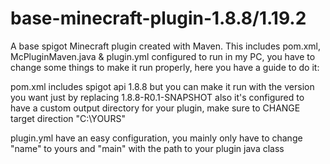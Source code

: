 # base-minecraft-plugin-1.8.8/1.19.2

A base spigot Minecraft plugin created with Maven. 
This includes pom.xml, McPluginMaven.java & plugin.yml configured to run in my PC, you have to change some things to make it run properly, here you have a guide to do it:
  
  pom.xml includes spigot api 1.8.8 but you can make it run with the version you want just by replacing <version>1.8.8-R0.1-SNAPSHOT</version>
  also it's configured to have a custom output directory for your plugin, make sure to CHANGE target direction "<outputDirectory>C:\YOURS</outputDirectory>"
  
  plugin.yml have an easy configuration, you mainly only have to change "name" to yours and "main" with the path to your plugin java class
